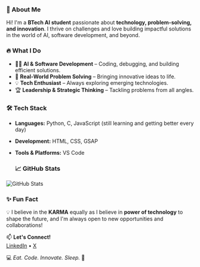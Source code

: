 ### 🚀 About Me
Hi! I'm a **BTech AI student** passionate about **technology, problem-solving, and innovation**. I thrive on challenges and love building impactful solutions in the world of AI, software development, and beyond.

### 🔥 What I Do
- 👨‍💻 **AI & Software Development** – Coding, debugging, and building efficient solutions.
- 🔎 **Real-World Problem Solving** – Bringing innovative ideas to life.
- 💡 **Tech Enthusiast** – Always exploring emerging technologies.
- 🏆 **Leadership & Strategic Thinking** – Tackling problems from all angles.

### 🛠️ Tech Stack
- **Languages:** Python, C, JavaScript (still learning and getting better every day)
- **Development:** HTML, CSS, GSAP
- **Tools & Platforms:** VS Code

  ### 📈 GitHub Stats
![GitHub Stats](https://github-readme-stats.vercel.app/api?username=surbhi-mundra&show_icons=true&theme=radical)

  ### ✨ Fun Fact
💡 I believe in the **KARMA** equally as I believe in **power of technology**  to shape the future, and I'm always open to new opportunities and collaborations!

📫 **Let's Connect!**  
[LinkedIn](www.linkedin.com/in/surbhi-mundra--) • [X](https://x.com/SurbhiMundra_?t=40hq8YriSlnEZw33emvQvw&s=08 )


💻 *Eat. Code. Innovate. Sleep.* 🚀


<!---
surbhi-mundra/surbhi-mundra is a ✨ special ✨ repository because its `README.md` (this file) appears on your GitHub profile.
You can click the Preview link to take a look at your changes.
--->
